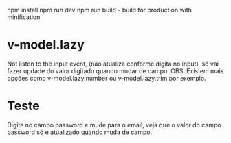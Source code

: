 npm install
npm run dev
npm run build - build for production with minification



# v-model.lazy
Not listen to the input event, (não atualiza conforme digita no input), só
vai fazer updade do valor digitado quando mudar de campo.
OBS: Existem mais opções como v-model.lazy.number ou v-model.lazy.trim por exemplo.

# Teste
Digite no campo password e mude para o email, veja que o valor do campo password só
é atualizado quando muda de campo.